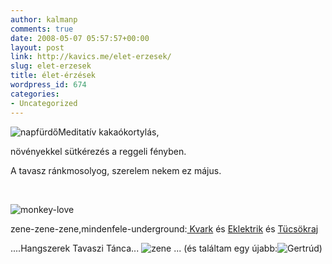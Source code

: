 ```yaml
---
author: kalmanp
comments: true
date: 2008-05-07 05:57:57+00:00
layout: post
link: http://kavics.me/elet-erzesek/
slug: elet-erzesek
title: élet-érzések
wordpress_id: 674
categories:
- Uncategorized
---
```



![napfürdő](http://farm3.static.flickr.com/2142/2472331771_dfd95d35cd_m.jpg)Meditatív kakaókortylás,  

 növényekkel sütkérezés a reggeli fényben.






A tavasz ránkmosolyog, szerelem nekem ez május.






 






![monkey-love](http://farm3.static.flickr.com/2239/2472331697_f44ea5e828_m.jpg)






zene-zene-zene,mindenfele-underground:[ Kvark](http://www.myspace.com/kvarkmusic) és [Eklektrik](http://www.barabaslorinc.hu/) és [Tücsökraj](http://www.tucsokraj.hu/flash.html)   

....Hangszerek Tavaszi Tánca... ![zene](http://farm4.static.flickr.com/3048/2473153974_1b94854c58_m.jpg) ... (és találtam egy újabb:![Gertrúd](http://farm4.static.flickr.com/3184/2473153830_e2d532a6a7_t.jpg))






 






 






 

